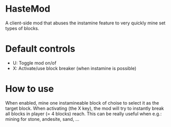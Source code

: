 # HasteMod
A client-side mod that abuses the instamine feature to very quickly mine set types of blocks.

# Default controls
- U: Toggle mod on/of
- X: Activate/use block breaker (when instamine is possible)

# How to use
When enabled, mine one instamineable block of choise to select it as the target block. When activating (the X key), the mod will try to instantly break all blocks in player (= 4 blocks) reach.
This can be really useful when e.g.: mining for stone, andesite, sand, ...
